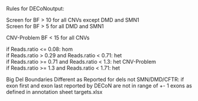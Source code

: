 Rules for DECoNoutput:


Screen for BF > 10 for all CNVs except DMD and SMN1 <br />
Screen for BF > 5 for all DMD and SMN1

CNV-Problem BF < 15 for all CNVs

if Reads.ratio <= 0.08: hom <br />
if Reads.ratio > 0.29 and Reads.ratio < 0.71: het <br />
if Reads.ratio >= 0.71 and Reads.ratio < 1.3: het CNV-Problem <br />
if Reads.ratio >= 1.3 and Reads.ratio < 1.71: het <br />


Big Del Boundaries Different as Reported for dels not SMN/DMD/CFTR: if exon first and exon last reported by DECoN are not in range of +- 1 exons as defined in annotation sheet targets.xlsx
